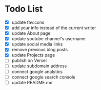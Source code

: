 # Todo List
- [x] update favicons
- [x] add your info instead of the current writer
- [x] update About page
- [x] update youtube channel's username
- [x] update social media links
- [x] remove previous blog posts
- [x] update Projects page
- [ ] publish on Vercel
- [ ] update subdomain address
- [ ] connect google analytics
- [ ] connect google search console
- [ ] update README.md
